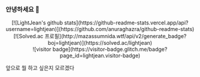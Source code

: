 ### 안녕하세요 👋

<center>[![LightJean's github stats](https://github-readme-stats.vercel.app/api?username=lightjean)](https://github.com/anuraghazra/github-readme-stats)</center>

<center>[![Solved.ac 프로필](http://mazassumnida.wtf/api/v2/generate_badge?boj=lightjean)](https://solved.ac/lightjean)</center>

<center>![visitor badge](https://visitor-badge.glitch.me/badge?page_id=lightjean.visitor-badge)</center>

앞으로 뭘 하고 싶은지 모르겠다

